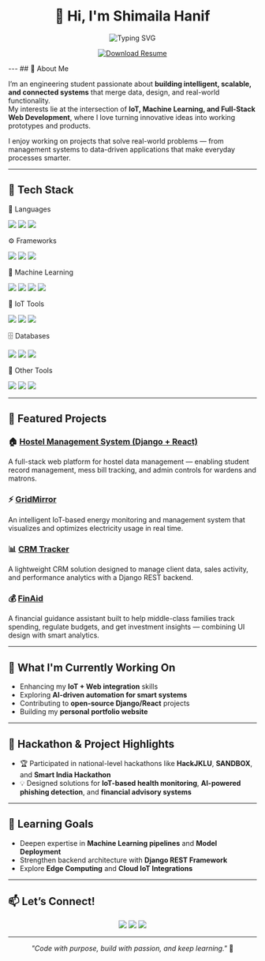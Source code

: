 

<h1 align="center">👋 Hi, I'm Shimaila Hanif</h1>

<!-- Typing animation banner -->
<p align="center">
  <img src="https://readme-typing-svg.herokuapp.com?font=Fira+Code&pause=1000&color=2E97F7&center=true&vCenter=true&width=600&lines=Full+Stack+Developer;React+%26+Django+Enthusiast;IoT+%26+ML+Innovator;Always+Learning+%F0%9F%9A%80" alt="Typing SVG" />
</p>

<p align="center"> 
  <a href="https://github.com/hshimaila/hshimaila/raw/main/Resume.pdf" download> 
    <img src="https://img.shields.io/badge/Download%20Resume-2E97F7?style=for-the-badge&logo=adobeacrobatreader&logoColor=white" alt="Download Resume"/> 
  </a> 
</p>
---
## 🌟 About Me

I’m an engineering student passionate about **building intelligent, scalable, and connected systems** that merge data, design, and real-world functionality.  
My interests lie at the intersection of **IoT, Machine Learning, and Full-Stack Web Development**, where I love turning innovative ideas into working prototypes and products.

I enjoy working on projects that solve real-world problems — from management systems to data-driven applications that make everyday processes smarter.

---

## 🧠 Tech Stack
💬 Languages
<p align="left"> 
  <img src="https://img.shields.io/badge/Python-3776AB?style=for-the-badge&logo=python&logoColor=white"/> 
  <img src="https://img.shields.io/badge/C++-00599C?style=for-the-badge&logo=c%2B%2B&logoColor=white"/> 
  <img src="https://img.shields.io/badge/JavaScript-F7DF1E?style=for-the-badge&logo=javascript&logoColor=black"/>
</p>
⚙️ Frameworks
<p align="left"> 
  <img src="https://img.shields.io/badge/Django-092E20?style=for-the-badge&logo=django&logoColor=white"/> 
  <img src="https://img.shields.io/badge/React-20232A?style=for-the-badge&logo=react&logoColor=61DAFB"/> 
  <img src="https://img.shields.io/badge/Node.js-43853D?style=for-the-badge&logo=node.js&logoColor=white"/> 
</p>
🧩 Machine Learning
<p align="left"> 
  <img src="https://img.shields.io/badge/scikit--learn-F7931E?style=for-the-badge&logo=scikit-learn&logoColor=white"/>
  <img src="https://img.shields.io/badge/TensorFlow-FF6F00?style=for-the-badge&logo=tensorflow&logoColor=white"/> 
  <img src="https://img.shields.io/badge/Pandas-150458?style=for-the-badge&logo=pandas&logoColor=white"/> 
  <img src="https://img.shields.io/badge/NumPy-013243?style=for-the-badge&logo=numpy&logoColor=white"/>
</p>
🔌 IoT Tools
<p align="left">
  <img src="https://img.shields.io/badge/Arduino-00979D?style=for-the-badge&logo=arduino&logoColor=white"/> 
  <img src="https://img.shields.io/badge/HC--05-Bluetooth-0082FC?style=for-the-badge&logo=bluetooth&logoColor=white"/>
  <img src="https://img.shields.io/badge/Sensors-Integration-555555?style=for-the-badge"/> 
</p>
🗄️ Databases
<p align="left"> 
  <img src="https://img.shields.io/badge/MySQL-4479A1?style=for-the-badge&logo=mysql&logoColor=white"/> 
  <img src="https://img.shields.io/badge/PostgreSQL-316192?style=for-the-badge&logo=postgresql&logoColor=white"/> 
  <img src="https://img.shields.io/badge/SQLite-07405E?style=for-the-badge&logo=sqlite&logoColor=white"/> 
</p>
🧰 Other Tools
<p align="left"> 
  <img src="https://img.shields.io/badge/Git-F05033?style=for-the-badge&logo=git&logoColor=white"/> 
  <img src="https://img.shields.io/badge/GitHub-181717?style=for-the-badge&logo=github&logoColor=white"/>
  <img src="https://img.shields.io/badge/REST%20APIs-02569B?style=for-the-badge&logo=swagger&logoColor=white"/> 
</p>

---

## 💼 Featured Projects

### 🏠 [Hostel Management System (Django + React)](https://github.com/hshimaila/Hostel-Management-System-Django-React)
A full-stack web platform for hostel data management — enabling student record management, mess bill tracking, and admin controls for wardens and matrons.  

### ⚡ [GridMirror](https://github.com/hshimaila/GridMirror)
An intelligent IoT-based energy monitoring and management system that visualizes and optimizes electricity usage in real time.  

### 📊 [CRM Tracker](https://github.com/hshimaila/CRM-Tracker)
A lightweight CRM solution designed to manage client data, sales activity, and performance analytics with a Django REST backend.  

### 💰 [FinAid](https://github.com/hshimaila/FinAid)
A financial guidance assistant built to help middle-class families track spending, regulate budgets, and get investment insights — combining UI design with smart analytics.

---

## 🚀 What I'm Currently Working On

- Enhancing my **IoT + Web integration** skills  
- Exploring **AI-driven automation for smart systems**  
- Contributing to **open-source Django/React** projects  
- Building my **personal portfolio website**  

---

## 🧩 Hackathon & Project Highlights

- 🏆 Participated in national-level hackathons like **HackJKLU**, **SANDBOX**, and **Smart India Hackathon**
- 💡 Designed solutions for **IoT-based health monitoring**, **AI-powered phishing detection**, and **financial advisory systems**

---

## 🌱 Learning Goals

- Deepen expertise in **Machine Learning pipelines** and **Model Deployment**
- Strengthen backend architecture with **Django REST Framework**
- Explore **Edge Computing** and **Cloud IoT Integrations**

---



## 📫 Let’s Connect!

<p align="center">
  <a href="mailto:hshimaila@gmail.com"><img src="https://img.shields.io/badge/Email-D14836?style=for-the-badge&logo=gmail&logoColor=white" /></a>
  <a href="https://www.linkedin.com/in/shimaila-hanif-08ba1b262/"><img src="https://img.shields.io/badge/LinkedIn-0077B5?style=for-the-badge&logo=linkedin&logoColor=white" /></a>
  <a href="https://github.com/hshimaila"><img src="https://img.shields.io/badge/GitHub-181717?style=for-the-badge&logo=github&logoColor=white" /></a>
</p>

---

<p align="center">
  <i>"Code with purpose, build with passion, and keep learning."</i> 🚀
</p>
